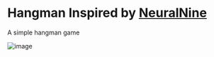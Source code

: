 # Hangman Inspired by [NeuralNine](https://www.youtube.com/watch?v=5x6iAKdJB6U&list=PL7yh-TELLS1EgOLIPo1sVuf_rDPEp33S8&index=1)
A simple hangman game

![image](https://user-images.githubusercontent.com/57595625/129389421-7e44bf06-b5c3-4bca-84df-f83749724511.png)



